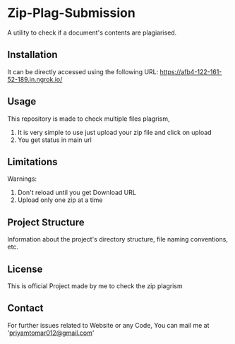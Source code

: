 # Zip-Plag-Submission

A utility to check if a document's contents are plagiarised.

## Installation
It can be directly accessed using the following URL: https://afb4-122-161-52-189.in.ngrok.io/

## Usage

This repository is made to check multiple files plagrism,
1. It is very simple to use just upload your zip file and click on upload
2. You get status in main url


## Limitations

Warnings:
1. Don't reload until you get Download URL
2. Upload only one zip at a time

## Project Structure

Information about the project's directory structure, file naming conventions, etc.

## License

This is official Project made by me to check the zip plagrism

## Contact

For further issues related to Website or any Code, 
You can mail me at 'priyamtomar012@gmail.com'
